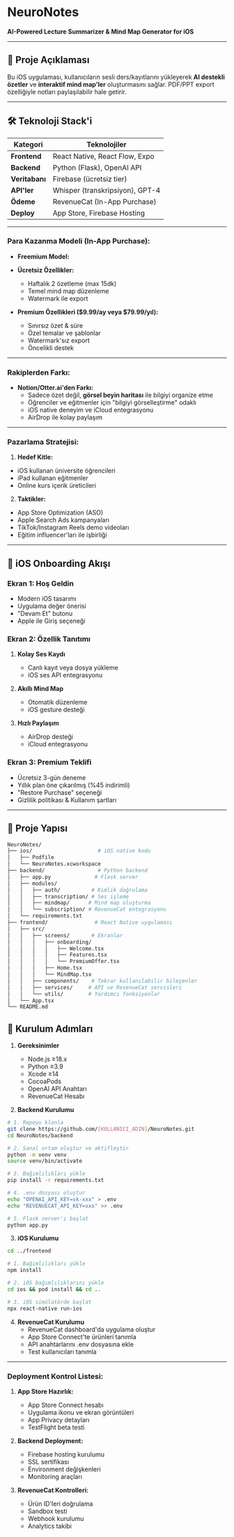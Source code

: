 # NeuroNotes  
**AI-Powered Lecture Summarizer & Mind Map Generator for iOS**  

---

## 📌 Proje Açıklaması  
Bu iOS uygulaması, kullanıcıların sesli ders/kayıtlarını yükleyerek **AI destekli özetler** ve **interaktif mind map'ler** oluşturmasını sağlar. PDF/PPT export özelliğiyle notları paylaşılabilir hale getirir.

---

## 🛠️ Teknoloji Stack'i  
| Kategori       | Teknolojiler                          |
|----------------|---------------------------------------|
| **Frontend**   | React Native, React Flow, Expo        |
| **Backend**    | Python (Flask), OpenAI API            |
| **Veritabanı** | Firebase (ücretsiz tier)              |
| **API'ler**    | Whisper (transkripsiyon), GPT-4       |
| **Ödeme**      | RevenueCat (In-App Purchase)          |
| **Deploy**     | App Store, Firebase Hosting           |

---

### **Para Kazanma Modeli (In-App Purchase):**

- **Freemium Model:**

- **Ücretsiz Özellikler:**
  - Haftalık 2 özetleme (max 15dk)
  - Temel mind map düzenleme
  - Watermark ile export

- **Premium Özellikleri ($9.99/ay veya $79.99/yıl):**
  - Sınırsız özet & süre
  - Özel temalar ve şablonlar
  - Watermark'sız export
  - Öncelikli destek

---

### **Rakiplerden Farkı:**

- **Notion/Otter.ai'den Farkı:**
  - Sadece özet değil, **görsel beyin haritası** ile bilgiyi organize etme
  - Öğrenciler ve eğitmenler için "bilgiyi görselleştirme" odaklı
  - iOS native deneyim ve iCloud entegrasyonu
  - AirDrop ile kolay paylaşım

---

### **Pazarlama Stratejisi:**

1. **Hedef Kitle:**
  - iOS kullanan üniversite öğrencileri
  - iPad kullanan eğitmenler
  - Online kurs içerik üreticileri

2. **Taktikler:**
  - App Store Optimization (ASO)
  - Apple Search Ads kampanyaları
  - TikTok/Instagram Reels demo videoları
  - Eğitim influencer'ları ile işbirliği

---

## 📱 iOS Onboarding Akışı

### Ekran 1: Hoş Geldin
- Modern iOS tasarımı
- Uygulama değer önerisi
- "Devam Et" butonu
- Apple ile Giriş seçeneği

### Ekran 2: Özellik Tanıtımı
1. **Kolay Ses Kaydı**
   - Canlı kayıt veya dosya yükleme
   - iOS ses API entegrasyonu
   
2. **Akıllı Mind Map**
   - Otomatik düzenleme
   - iOS gesture desteği
   
3. **Hızlı Paylaşım**
   - AirDrop desteği
   - iCloud entegrasyonu

### Ekran 3: Premium Teklifi
- Ücretsiz 3-gün deneme
- Yıllık plan öne çıkarılmış (%45 indirimli)
- "Restore Purchase" seçeneği
- Gizlilik politikası & Kullanım şartları

---

## 📂 Proje Yapısı  
```bash
NeuroNotes/
├── ios/                     # iOS native kodu
│   ├── Podfile
│   └── NeuroNotes.xcworkspace
├── backend/                 # Python backend
│   ├── app.py              # Flask server
│   ├── modules/
│   │   ├── auth/          # Kimlik doğrulama
│   │   ├── transcription/ # Ses işleme
│   │   ├── mindmap/      # Mind map oluşturma
│   │   └── subscription/ # RevenueCat entegrasyonu
│   └── requirements.txt
├── frontend/               # React Native uygulaması
│   ├── src/
│   │   ├── screens/       # Ekranlar
│   │   │   ├── onboarding/
│   │   │   │   ├── Welcome.tsx
│   │   │   │   ├── Features.tsx
│   │   │   │   └── PremiumOffer.tsx
│   │   │   ├── Home.tsx
│   │   │   └── MindMap.tsx
│   │   ├── components/    # Tekrar kullanılabilir bileşenler
│   │   ├── services/     # API ve RevenueCat servisleri
│   │   └── utils/        # Yardımcı fonksiyonlar
│   └── App.tsx
└── README.md

```

## 🚀 Kurulum Adımları

1. **Gereksinimler**
   - Node.js ≥18.x
   - Python ≥3.9
   - Xcode ≥14
   - CocoaPods
   - OpenAI API Anahtarı
   - RevenueCat Hesabı

2. **Backend Kurulumu**
```bash
# 1. Repoyu klonla
git clone https://github.com/[KULLANICI_ADIN]/NeuroNotes.git
cd NeuroNotes/backend

# 2. Sanal ortam oluştur ve aktifleştir
python -m venv venv
source venv/bin/activate

# 3. Bağımlılıkları yükle
pip install -r requirements.txt

# 4. .env dosyası oluştur
echo "OPENAI_API_KEY=sk-xxx" > .env
echo "REVENUECAT_API_KEY=xxx" >> .env

# 5. Flask server'ı başlat
python app.py
```

3. **iOS Kurulumu**
```bash
cd ../frontend

# 1. Bağımlılıkları yükle
npm install

# 2. iOS bağımlılıklarını yükle
cd ios && pod install && cd ..

# 3. iOS simülatörde başlat
npx react-native run-ios
```

4. **RevenueCat Kurulumu**
   - RevenueCat dashboard'da uygulama oluştur
   - App Store Connect'te ürünleri tanımla
   - API anahtarlarını .env dosyasına ekle
   - Test kullanıcıları tanımla

---

### **Deployment Kontrol Listesi:**

1. **App Store Hazırlık:**
   - App Store Connect hesabı
   - Uygulama ikonu ve ekran görüntüleri
   - App Privacy detayları
   - TestFlight beta testi

2. **Backend Deployment:**
   - Firebase hosting kurulumu
   - SSL sertifikası
   - Environment değişkenleri
   - Monitoring araçları

3. **RevenueCat Kontrolleri:**
   - Ürün ID'leri doğrulama
   - Sandbox testi
   - Webhook kurulumu
   - Analytics takibi
